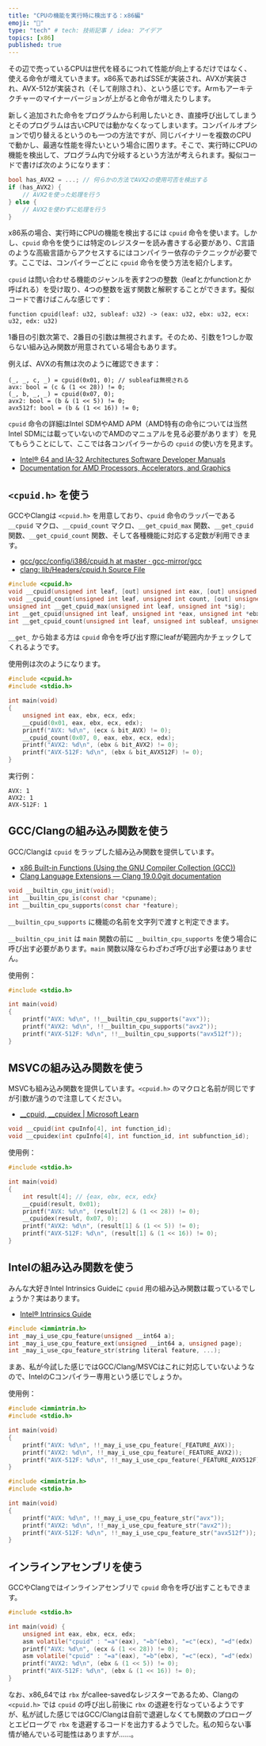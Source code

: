 ```yaml
---
title: "CPUの機能を実行時に検出する：x86編"
emoji: "🦔"
type: "tech" # tech: 技術記事 / idea: アイデア
topics: [x86]
published: true
---
```


その辺で売っているCPUは世代を経るにつれて性能が向上するだけではなく、使える命令が増えていきます。x86系であればSSEが実装され、AVXが実装され、AVX-512が実装され（そして削除され）、という感じです。Armもアーキテクチャーのマイナーバージョンが上がると命令が増えたりします。

新しく追加された命令をプログラムから利用したいとき、直接呼び出してしまうとそのプログラムは古いCPUでは動かなくなってしまいます。コンパイルオプションで切り替えるというのも一つの方法ですが、同じバイナリーを複数のCPUで動かし、最適な性能を得たいという場合に困ります。そこで、実行時にCPUの機能を検出して、プログラム内で分岐するという方法が考えられます。擬似コードで書けば次のようになります：

```c
bool has_AVX2 = ...; // 何らかの方法でAVX2の使用可否を検出する
if (has_AVX2) {
    // AVX2を使った処理を行う
} else {
    // AVX2を使わずに処理を行う
}
```

x86系の場合、実行時にCPUの機能を検出するには `cpuid` 命令を使います。しかし、`cpuid` 命令を使うには特定のレジスターを読み書きする必要があり、C言語のような高級言語からアクセスするにはコンパイラー依存のテクニックが必要です。ここでは、コンパイラーごとに `cpuid` 命令を使う方法を紹介します。

`cpuid` は問い合わせる機能のジャンルを表す2つの整数（leafとかfunctionとか呼ばれる）を受け取り、4つの整数を返す関数と解釈することができます。擬似コードで書けばこんな感じです：

```
function cpuid(leaf: u32, subleaf: u32) -> (eax: u32, ebx: u32, ecx: u32, edx: u32)
```

1番目の引数次第で、2番目の引数は無視されます。そのため、引数を1つしか取らない組み込み関数が用意されている場合もあります。

例えば、AVXの有無は次のように確認できます：

```
(_, _, c, _) = cpuid(0x01, 0); // subleafは無視される
avx: bool = (c & (1 << 28)) != 0;
(_, b, _, _) = cpuid(0x07, 0);
avx2: bool = (b & (1 << 5)) != 0;
avx512f: bool = (b & (1 << 16)) != 0;
```

`cpuid` 命令の詳細はIntel SDMやAMD APM（AMD特有の命令については当然Intel SDMには載っていないのでAMDのマニュアルを見る必要があります）を見てもらうことにして、ここでは各コンパイラーからの `cpuid` の使い方を見ます。

* [Intel® 64 and IA-32 Architectures Software Developer Manuals](https://www.intel.com/content/www/us/en/developer/articles/technical/intel-sdm.html)
* [Documentation for AMD Processors, Accelerators, and Graphics](https://www.amd.com/en/search/documentation/hub.html#q=amd64%20architecture%20programmer's%20manual&sortCriteria=%40amd_release_date%20descending&f-amd_document_type=Programmer%20References)

## `<cpuid.h>` を使う

GCCやClangは `<cpuid.h>` を用意しており、`cpuid` 命令のラッパーである `__cpuid` マクロ、`__cpuid_count` マクロ、`__get_cpuid_max` 関数、`__get_cpuid` 関数、`__get_cpuid_count` 関数、そして各種機能に対応する定数が利用できます。

* [gcc/gcc/config/i386/cpuid.h at master · gcc-mirror/gcc](https://github.com/gcc-mirror/gcc/blob/master/gcc/config/i386/cpuid.h)
* [clang: lib/Headers/cpuid.h Source File](https://clang.llvm.org/doxygen/cpuid_8h_source.html)

```c
#include <cpuid.h>
void __cpuid(unsigned int leaf, [out] unsigned int eax, [out] unsigned int ebx, [out] unsigned int ecx, [out] unsigned int edx); // マクロ
void __cpuid_count(unsigned int leaf, unsigned int count, [out] unsigned int eax, [out] unsigned int ebx, [out] unsigned int ecx, [out] unsigned int edx); // マクロ
unsigned int __get_cpuid_max(unsigned int leaf, unsigned int *sig);
int __get_cpuid(unsigned int leaf, unsigned int *eax, unsigned int *ebx, unsigned int *ecx, unsigned int *edx);
int __get_cpuid_count(unsigned int leaf, unsigned int subleaf, unsigned int *eax, unsigned int *ebx, unsigned int *ecx, unsigned int *edx);
```

`__get_` から始まる方は `cpuid` 命令を呼び出す際にleafが範囲内かチェックしてくれるようです。

使用例は次のようになります。

```c
#include <cpuid.h>
#include <stdio.h>

int main(void)
{
    unsigned int eax, ebx, ecx, edx;
    __cpuid(0x01, eax, ebx, ecx, edx);
    printf("AVX: %d\n", (ecx & bit_AVX) != 0);
    __cpuid_count(0x07, 0, eax, ebx, ecx, edx);
    printf("AVX2: %d\n", (ebx & bit_AVX2) != 0);
    printf("AVX-512F: %d\n", (ebx & bit_AVX512F) != 0);
}
```

実行例：

```
AVX: 1
AVX2: 1
AVX-512F: 1
```

## GCC/Clangの組み込み関数を使う

GCC/Clangは `cpuid` をラップした組み込み関数を提供しています。

* [x86 Built-in Functions (Using the GNU Compiler Collection (GCC))](https://gcc.gnu.org/onlinedocs/gcc/x86-Built-in-Functions.html#index-_005f_005fbuiltin_005fcpu_005fsupports-1)
* [Clang Language Extensions — Clang 19.0.0git documentation](https://clang.llvm.org/docs/LanguageExtensions.html#builtin-cpu-supports)

```c
void __builtin_cpu_init(void);
int __builtin_cpu_is(const char *cpuname);
int __builtin_cpu_supports(const char *feature);
```

`__builtin_cpu_supports` に機能の名前を文字列で渡すと判定できます。

`__builtin_cpu_init` は `main` 関数の前に `__builtin_cpu_supports` を使う場合に呼び出す必要があります。`main` 関数以降ならわざわざ呼び出す必要はありません。

使用例：

```c
#include <stdio.h>

int main(void)
{
    printf("AVX: %d\n", !!__builtin_cpu_supports("avx"));
    printf("AVX2: %d\n", !!__builtin_cpu_supports("avx2"));
    printf("AVX-512F: %d\n", !!__builtin_cpu_supports("avx512f"));
}
```

## MSVCの組み込み関数を使う

MSVCも組み込み関数を提供しています。`<cpuid.h>` のマクロと名前が同じですが引数が違うので注意してください。

* [__cpuid, __cpuidex | Microsoft Learn](https://learn.microsoft.com/en-us/cpp/intrinsics/cpuid-cpuidex?view=msvc-170)

```c
void __cpuid(int cpuInfo[4], int function_id);
void __cpuidex(int cpuInfo[4], int function_id, int subfunction_id);
```

使用例：

```c
#include <stdio.h>

int main(void)
{
    int result[4]; // {eax, ebx, ecx, edx}
    __cpuid(result, 0x01);
    printf("AVX: %d\n", (result[2] & (1 << 28)) != 0);
    __cpuidex(result, 0x07, 0);
    printf("AVX2: %d\n", (result[1] & (1 << 5)) != 0);
    printf("AVX-512F: %d\n", (result[1] & (1 << 16)) != 0);
}
```

## Intelの組み込み関数を使う

みんな大好きIntel Intrinsics Guideに `cpuid` 用の組み込み関数は載っているでしょうか？実はあります。

* [Intel® Intrinsics Guide](https://www.intel.com/content/www/us/en/docs/intrinsics-guide/index.html#)

```c
#include <immintrin.h>
int _may_i_use_cpu_feature(unsigned __int64 a);
int _may_i_use_cpu_feature_ext(unsigned __int64 a, unsigned page);
int _may_i_use_cpu_feature_str(string literal feature, ...);
```

まあ、私が今試した感じではGCC/Clang/MSVCはこれに対応していないようなので、IntelのCコンパイラー専用という感じでしょうか。

使用例：

```c
#include <immintrin.h>
#include <stdio.h>

int main(void)
{
    printf("AVX: %d\n", !!_may_i_use_cpu_feature(_FEATURE_AVX));
    printf("AVX2: %d\n", !!_may_i_use_cpu_feature(_FEATURE_AVX2));
    printf("AVX-512F: %d\n", !!_may_i_use_cpu_feature(_FEATURE_AVX512F));
}
```

```c
#include <immintrin.h>
#include <stdio.h>

int main(void)
{
    printf("AVX: %d\n", !!_may_i_use_cpu_feature_str("avx"));
    printf("AVX2: %d\n", !!_may_i_use_cpu_feature_str("avx2"));
    printf("AVX-512F: %d\n", !!_may_i_use_cpu_feature_str("avx512f"));
}
```

## インラインアセンブリを使う

GCCやClangではインラインアセンブリで `cpuid` 命令を呼び出すこともできます。

```c
#include <stdio.h>

int main(void) {
    unsigned int eax, ebx, ecx, edx;
    asm volatile("cpuid" : "=a"(eax), "=b"(ebx), "=c"(ecx), "=d"(edx) : "0"(0x01), "2"(0));
    printf("AVX: %d\n", (ecx & (1 << 28)) != 0);
    asm volatile("cpuid" : "=a"(eax), "=b"(ebx), "=c"(ecx), "=d"(edx) : "0"(0x07), "2"(0));
    printf("AVX2: %d\n", (ebx & (1 << 5)) != 0);
    printf("AVX-512F: %d\n", (ebx & (1 << 16)) != 0);
}
```

なお、x86_64では `rbx` がcallee-savedなレジスターであるため、Clangの `<cpuid.h>` では `cpuid` の呼び出し前後に `rbx` の退避を行なっているようですが、私が試した感じではGCC/Clangは自前で退避しなくても関数のプロローグとエピローグで `rbx` を退避するコードを出力するようでした。私の知らない事情が絡んでいる可能性はありますが……。

